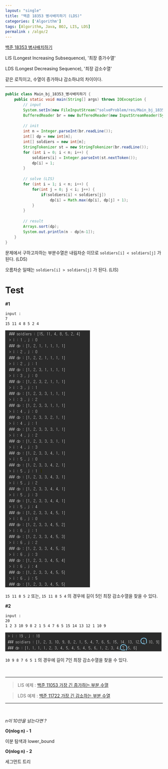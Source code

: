 ```yaml
---
layout: "single"
title: "백준 18353 병사배치하기 (LDS)"
categories: ['Algorithm']
tags: [Algorithm, Java, BOJ, LIS, LDS]
permalink : /algo/2
---
```


[백준 18353 병사배치하기](https://www.acmicpc.net/problem/18353)

LIS (Longest Increasing Subsequence), '최장 증가수열'

LDS (Longest Decreasing Sequence), '최장 감소수열'

같은 로직이고, 수열이 증가하냐 감소하냐의 차이이다.

---


```java
public class Main_bj_18353_병사배치하기 {
    public static void main(String[] args) throws IOException {
        // input
        System.setIn(new FileInputStream("solveProblem/res/Main_bj_18353_병사배치하기.txt"));
        BufferedReader br = new BufferedReader(new InputStreamReader(System.in));

        // init
        int n = Integer.parseInt(br.readLine());
        int[] dp = new int[n];
        int[] soldiers = new int[n];
        StringTokenizer st = new StringTokenizer(br.readLine());
        for (int i = 0; i < n; i++) {
            soldiers[i] = Integer.parseInt(st.nextToken());
            dp[i] = 1;
        }

        // solve (LIS)
        for (int i = 1; i < n; i++) {
            for(int j = 0; j < i; j++) {
                if(soldiers[i] < soldiers[j]) 
                    dp[i] = Math.max(dp[i], dp[j] + 1);
            }
        }

        // result
        Arrays.sort(dp);
        System.out.println(n - dp[n-1]);
    }
}
```

문제에서 구하고자하는 부분수열은 
내림차순 이므로 `soldiers[i] < soldiers[j]` 가 된다. (LDS)

오름차순 일때는 `soldiers[i] > soldiers[j]` 가 된다. (LIS)

# Test

**#1**
```
input :
7
15 11 4 8 5 2 4
```

![210618160953.png](/assets/images/210618160953.png)

`15 11 8 5 2` 또는, `15 11 8 5 4` 의 경우에 길이 5인 최장 감소수열을 찾을 수 있다. 

**#2**
```
input :
20
1 2 3 10 9 8 2 1 5 4 7 6 5 15 14 13 12 1 10 9
```

![210618162840.png](/assets/images/210618162840.jpg)

`10 9 8 7 6 5 1` 의 경우에 길이 7인 최장 감소수열을 찾을 수 있다.

<br>

---

> LIS 예제 : [백준 11053 가장 긴 증가하는 부분 수열](https://www.acmicpc.net/problem/11053)

> LDS 예제 : [백준 11722 가장 긴 감소하는 부분 수열](https://www.acmicpc.net/problem/11722)

---

<br>

*n이 10만을 넘는다면 ?*

**O(nlog n) - 1**

이분 탐색과 lower_bound

**O(nlog n) - 2**

세그먼트 트리